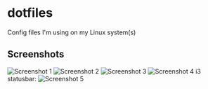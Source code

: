 dotfiles
========

Config files I'm using on my Linux system(s)

## Screenshots
![Screenshot 1](https://raw.github.com/KLIM8D/dotfiles/master/desktop-oct.png)
![Screenshot 2](https://raw.github.com/KLIM8D/dotfiles/master/screenshot2.png)
![Screenshot 3](https://raw.github.com/KLIM8D/dotfiles/master/screenshot3.png)
![Screenshot 4](https://raw.github.com/KLIM8D/dotfiles/master/screenshot4.png)
i3 statusbar:
![Screenshot 5](https://raw.github.com/KLIM8D/dotfiles/master/i3/i3-statusbar.png)
